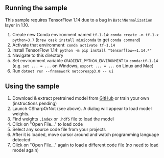 ﻿## Running the sample

This sample requires TensorFlow 1.14 due to a bug in `BatchNormalization` layer in 1.10.

1. Create new Conda environment named `tf-1.14`: `conda create -n tf-1.x python=3.7`
(`brew cask install miniconda` to get `conda command`)
1. Activate that environment: `conda activate tf-1.14`
1. Install TensorFlow 1.14: `python -m pip install "tensorflow==1.14.*"`
1. Navigate to this directory
1. Set environment variable `GRADIENT_PYTHON_ENVIRONMENT` to `conda:tf-1.14`
 (e.g. `set ... = ...` on Windows, `export ... = ...` on Linux and Mac)
1. Run `dotnet run --framework netcoreapp3.0 -- ui`

## Using the sample

1. Download & extract pretrained model from
[GitHub](https://github.com/losttech/Gradient-Samples/releases/download/csharp-or-not%2Fv1/csharp-or-not-v1.zip)
or train your own (instructions pending)
1. Launch CSharpOrNot (see above). A dialog will appear to load model weights.
1. Find weights `.index` or `.hdf5` file to load the model
1. Click on "Open File..." to load code
1. Select any source code file from your projects
1. After it is loaded, move cursor around and watch programming language detected
1. Click on "Open File..." again to load a different code file (no need to load model again)
